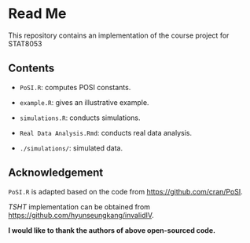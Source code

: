 # Read Me
This repository contains an implementation of the course project for STAT8053

## Contents

- `PoSI.R`: computes POSI constants.

- `example.R`: gives an illustrative example.

- `simulations.R`: conducts simulations.

- `Real Data Analysis.Rmd`: conducts real data analysis.

- `./simulations/`: simulated data.


## Acknowledgement

`PoSI.R` is adapted based on the code from <https://github.com/cran/PoSI>.

 *TSHT* implementation can be obtained from <https://github.com/hyunseungkang/invalidIV>.

 **I would like to thank the authors of above open-sourced code.**

